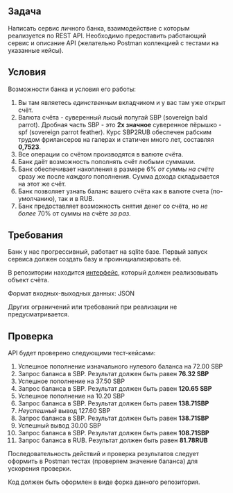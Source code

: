 ## Задача
Написать сервис личного банка, взаимодействие с которым реализуется по REST API.
Необходимо предоставить работающий сервис и описание API (желательно Postman коллекцией с тестами на указанные кейсы).

## Условия
Возможности банка и условия его работы:
1. Вы там являетесь _единственным_ вкладчиком и у вас там уже открыт счёт.
2. Валюта счёта - суверенный лысый попугай SBP (sovereign bald parrot). Дробная часть SBP - это **2х значное** суверенное пёрышко - spf (sovereign parrot feather). Курс SBP2RUB обеспечен рабским трудом фрилансеров на галерах и статичен много лет, составляя **0,7523**.
3. Все операции со счётом производятся в валюте счёта.
4. Банк даёт возможность пополнять счёт любыми суммами.
5. Банк обеспечивает накопления в размере 6% _от суммы на счёте_ сразу же после _каждого_ пополнения. Сумма дохода складывается на этот же счёт.
6. Банк позволяет узнать баланс вашего счёта как в валюте счета (по-умолчанию), так и в RUB.
7. Банк предоставляет возможность снятия денег со счёта, но _не более_ 70% от суммы на счёте _за раз_.

## Требования
Банк у нас прогрессивный, работает на sqlite базе. Первый запуск сервиса должен создать базу и проинициализировать её.

В репозитории находится [интерфейс](interface.go), который должен реализовывать объект счёта.

Формат входных-выходных данных: JSON

Других ограничений или требований при реализации не предусматривается. 

## Проверка
API будет проверено следующими тест-кейсами:
1. Успешное пополнение изначального нулевого баланса на 72.00 SBP
2. Запрос баланса в SBP. Результат должен быть равен **76.32 SBP**
3. Успешное пополнение на 37.50 SBP
4. Запрос баланса в SBP. Результат должен быть равен **120.65 SBP**
5. Успешное пополнение на 10.20 SBP
6. Запрос баланса в SBP. Результат должен быть равен **138.71SBP**
7. *Неуспешный* вывод 127.60 SBP
8. Запрос баланса в SBP. Результат должен быть равен **138.71SBP**
9. Успешный вывод 30.00 SBP
10. Запрос баланса в SBP. Результат должен быть равен **108.71SBP**
11. Запрос баланса в RUB. Результат должен быть равен **81.78RUB**

Последовательность действий и проверка результатов следует оформить в Postman тестах (проверяем значение баланса) для ускорения проверки.

Код должен быть оформлен в виде форка данного репозитория.
